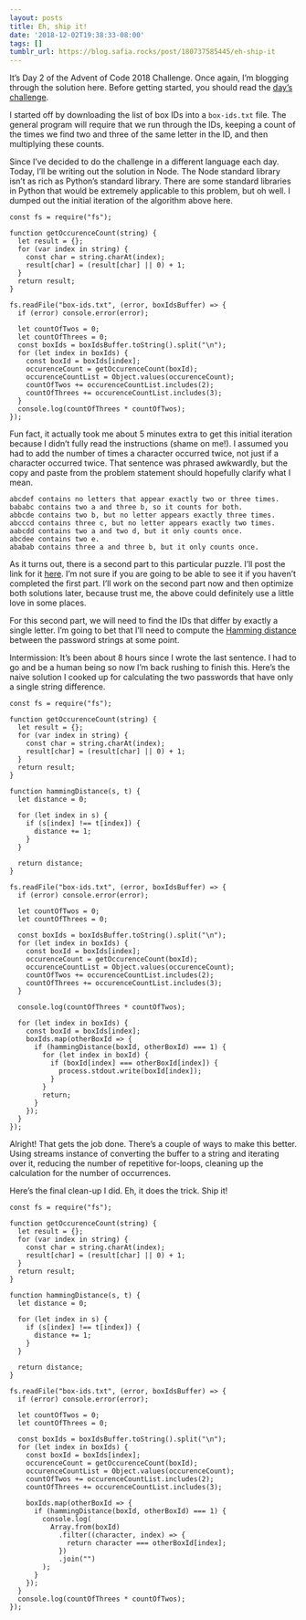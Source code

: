 ```yaml
---
layout: posts
title: Eh, ship it!
date: '2018-12-02T19:38:33-08:00'
tags: []
tumblr_url: https://blog.safia.rocks/post/180737585445/eh-ship-it
---
```

It’s Day 2 of the Advent of Code 2018 Challenge. Once again, I’m blogging through the solution here. Before getting started, you should read the [day’s challenge](https://adventofcode.com/2018/day/2).

I started off by downloading the list of box IDs into a `box-ids.txt` file. The general program will require that we run through the IDs, keeping a count of the times we find two and three of the same letter in the ID, and then multiplying these counts.

Since I’ve decided to do the challenge in a different language each day. Today, I’ll be writing out the solution in Node. The Node standard library isn’t as rich as Python’s standard library. There are some standard libraries in Python that would be extremely applicable to this problem, but oh well. I dumped out the initial iteration of the algorithm above here.

    const fs = require("fs");
    
    function getOccurenceCount(string) {
      let result = {};
      for (var index in string) {
        const char = string.charAt(index);
        result[char] = (result[char] || 0) + 1;
      }
      return result;
    }
    
    fs.readFile("box-ids.txt", (error, boxIdsBuffer) => {
      if (error) console.error(error);
    
      let countOfTwos = 0;
      let countOfThrees = 0;
      const boxIds = boxIdsBuffer.toString().split("\n");
      for (let index in boxIds) {
        const boxId = boxIds[index];
        occurenceCount = getOccurenceCount(boxId);
        occurenceCountList = Object.values(occurenceCount);
        countOfTwos += occurenceCountList.includes(2);
        countOfThrees += occurenceCountList.includes(3);
      }
      console.log(countOfThrees * countOfTwos);
    });

Fun fact, it actually took me about 5 minutes extra to get this initial iteration because I didn’t fully read the instructions (shame on me!). I assumed you had to add the number of times a character occurred twice, not just if a character occurred twice. That sentence was phrased awkwardly, but the copy and paste from the problem statement should hopefully clarify what I mean.

    abcdef contains no letters that appear exactly two or three times.
    bababc contains two a and three b, so it counts for both.
    abbcde contains two b, but no letter appears exactly three times.
    abcccd contains three c, but no letter appears exactly two times.
    aabcdd contains two a and two d, but it only counts once.
    abcdee contains two e.
    ababab contains three a and three b, but it only counts once.

As it turns out, there is a second part to this particular puzzle. I’ll post the link for it [here](https://adventofcode.com/2018/day/2#part2). I’m not sure if you are going to be able to see it if you haven’t completed the first part. I’ll work on the second part now and then optimize both solutions later, because trust me, the above could definitely use a little love in some places.

For this second part, we will need to find the IDs that differ by exactly a single letter. I’m going to bet that I’ll need to compute the [Hamming distance](https://en.wikipedia.org/wiki/Hamming_distance) between the password strings at some point.

Intermission: It’s been about 8 hours since I wrote the last sentence. I had to go and be a human being so now I’m back rushing to finish this. Here’s the naive solution I cooked up for calculating the two passwords that have only a single string difference.

    const fs = require("fs");
    
    function getOccurenceCount(string) {
      let result = {};
      for (var index in string) {
        const char = string.charAt(index);
        result[char] = (result[char] || 0) + 1;
      }
      return result;
    }
    
    function hammingDistance(s, t) {
      let distance = 0;
    
      for (let index in s) {
        if (s[index] !== t[index]) {
          distance += 1;
        }
      }
    
      return distance;
    }
    
    fs.readFile("box-ids.txt", (error, boxIdsBuffer) => {
      if (error) console.error(error);
    
      let countOfTwos = 0;
      let countOfThrees = 0;
    
      const boxIds = boxIdsBuffer.toString().split("\n");
      for (let index in boxIds) {
        const boxId = boxIds[index];
        occurenceCount = getOccurenceCount(boxId);
        occurenceCountList = Object.values(occurenceCount);
        countOfTwos += occurenceCountList.includes(2);
        countOfThrees += occurenceCountList.includes(3);
      }
    
      console.log(countOfThrees * countOfTwos);
    
      for (let index in boxIds) {
        const boxId = boxIds[index];
        boxIds.map(otherBoxId => {
          if (hammingDistance(boxId, otherBoxId) === 1) {
            for (let index in boxId) {
              if (boxId[index] === otherBoxId[index]) {
                process.stdout.write(boxId[index]);
              }
            }
            return;
          }
        });
      }
    });

Alright! That gets the job done. There’s a couple of ways to make this better. Using streams instance of converting the buffer to a string and iterating over it, reducing the number of repetitive for-loops, cleaning up the calculation for the number of occurrences.

Here’s the final clean-up I did. Eh, it does the trick. Ship it!

    const fs = require("fs");
    
    function getOccurenceCount(string) {
      let result = {};
      for (var index in string) {
        const char = string.charAt(index);
        result[char] = (result[char] || 0) + 1;
      }
      return result;
    }
    
    function hammingDistance(s, t) {
      let distance = 0;
    
      for (let index in s) {
        if (s[index] !== t[index]) {
          distance += 1;
        }
      }
    
      return distance;
    }
    
    fs.readFile("box-ids.txt", (error, boxIdsBuffer) => {
      if (error) console.error(error);
    
      let countOfTwos = 0;
      let countOfThrees = 0;
    
      const boxIds = boxIdsBuffer.toString().split("\n");
      for (let index in boxIds) {
        const boxId = boxIds[index];
        occurenceCount = getOccurenceCount(boxId);
        occurenceCountList = Object.values(occurenceCount);
        countOfTwos += occurenceCountList.includes(2);
        countOfThrees += occurenceCountList.includes(3);
    
        boxIds.map(otherBoxId => {
          if (hammingDistance(boxId, otherBoxId) === 1) {
            console.log(
              Array.from(boxId)
                .filter((character, index) => {
                  return character === otherBoxId[index];
                })
                .join("")
            );
          }
        });
      }
      console.log(countOfThrees * countOfTwos);
    });


